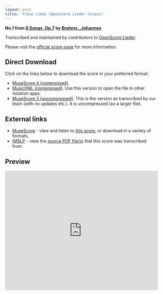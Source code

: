 ```yaml
---
layout: post
title: 'Treue Liebe (OpenScore Lieder Corpus)'
---
```


__No.1 from [6 Songs, Op.7](https://fourscoreandmore.org/openscore/lieder/Brahms,_Johannes/6_Songs,_Op.7/) by [Brahms,_Johannes](https://fourscoreandmore.org/openscore/lieder/Brahms,_Johannes)__

Transcribed and maintained by contributors to [OpenScore Lieder].

Please visit the [official score page] for more information.

[official score page]: https://musescore.com/openscore-lieder-corpus/scores/5649214
[OpenScore Lieder]: https://musescore.com/openscore-lieder-corpus

## Direct Download

Click on the links below to download the score in your preferred format:
- [MuseScore 4 (compressed)](https://github.com/openscore/lieder/blob/main/scores/Brahms,_Johannes/6_Songs,_Op.7/1_Treue_Liebe/lc5649214.mscz?raw=true).
- [MusicXML (compressed)](https://github.com/openscore/lieder/blob/main/scores/Brahms,_Johannes/6_Songs,_Op.7/1_Treue_Liebe/lc5649214.mxl?raw=true). Use this version to open the file in other notation apps.
- [MuseScore 3 (uncompressed)](https://github.com/openscore/lieder/blob/main/scores/Brahms,_Johannes/6_Songs,_Op.7/1_Treue_Liebe/lc5649214.mscx?raw=true). This is the version as transcribed by our team (with no updates etc.). It is uncompressed (so a larger file).

## External links

- [MuseScore] - view and listen to [this score][MuseScore], or download in a variety of formats.
- [IMSLP] - view the [source PDF file(s)][IMSLP] that this score was transcribed from.

[MuseScore]: https://musescore.com/score/5649214
[IMSLP]: https://imslp.org/wiki/Special:ReverseLookup/97691

## Preview

<iframe width="100%" height="394" src="https://musescore.com/openscore-lieder-corpus/scores/5649214/embed" frameborder="0" allowfullscreen allow="autoplay; fullscreen"></iframe>

